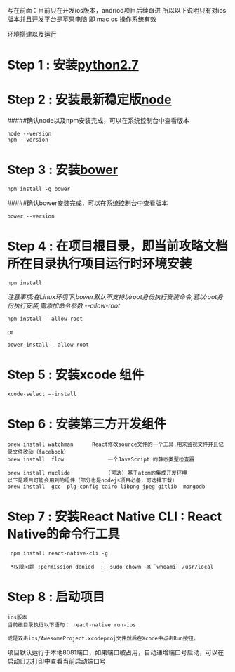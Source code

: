 写在前面：目前只在开发ios版本，andriod项目后续跟进
                    所以以下说明只有对ios版本并且开发平台是苹果电脑 即 mac os 操作系统有效

环境搭建以及运行
# Step 1 : 安装[python2.7](https://www.python.org/)
# Step 2 : 安装最新稳定版[node](https://nodejs.org)

#####确认node以及npm安装完成，可以在系统控制台中查看版本

	node --version
	npm --version

# Step 3 : 安装[bower](https://bower.io)

	npm install -g bower


#####确认bower安装完成，可以在系统控制台中查看版本

	bower --version

# Step 4 : 在项目根目录，即当前攻略文档所在目录执行项目运行时环境安装

	npm install

*注意事项:在Linux环境下,bower默认不支持以root身份执行安装命令,若以root身份执行安装,需添加命令参数 --allow-root*

    npm install --allow-root

or

    bower install --allow-root

# Step 5 : 安装xcode 组件

    xcode-select —-install

# Step 6 : 安装第三方开发组件

    brew install watchman      React修改source文件的一个工具,用来监视文件并且记录文件改动（facebook）
    brew install  flow              一个JavaScript 的静态类型检查器

    brew install nuclide            (可选) 基于atom的集成开发环境
    以下是项目可能会用到的组件（部分也是nodejs项目必备，可选择下载）
    brew install  gcc  plg-config cairo libpng jpeg gitlib  mongodb


# Step 7 : 安装React Native CLI : React Native的命令行工具

     npm install react-native-cli -g

     *权限问题 :permission denied  :  sudo chown -R `whoami` /usr/local


# Step 8 : 启动项目

    ios版本
    当前根目录执行以下语句： react-native run-ios

    或是双击ios/AwesomeProject.xcodeproj文件然后在Xcode中点击Run按钮。


项目默认运行于本地8081端口，如果端口被占用，自动递增端口号启动，可以在启动日志打印中查看当前启动端口号

